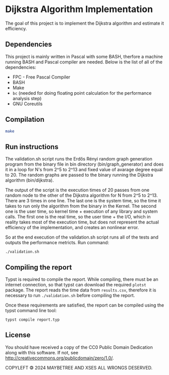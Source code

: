# Dijkstra Algorithm Implementation

The goal of this project is to implement the Dijkstra algorithm and estimate it efficiency.

## Dependencies

This project is mainly written in Pascal with some BASH,
therfore a machine running BASH and Pascal compiler are needed.
Below is the list of all of the dependencies:

* FPC - Free Pascal Compiler
* BASH
* Make
* `bc` (needed for doing floating point calculation
for the performance analysis step)
* GNU Coreutils

## Compilation

```bash
make
```

## Run instructions

The validation.sh script runs the Erdős Rényi random graph generation program
from the binary file in bin directory (bin/graph\_generator) and does it in a
loop for N's from 2^5 to 2^13 and fixed value of avarage degree equal to 20.
The random graphs are passed to the binary running the Dijkstra algorithm
(bin/dijkstra).

The output of the script is the execution times of 20
passes from one random node to the other of the Dijkstra algorithm for N from
2^5 to 2^13. There are 3 times in one line. The last one is the system time, so
the time it takes to run only the algorithm from the binary in the Kernel. The
second one is the user time, so kernel time + execution of any library and
system calls. The first one is the real time, so the user time + the I/O, which
in reality takes most of the execution time, but does not represent the actual
efficiency of the implementation, and creates an nonlinear error.

So at the end execution of the validation.sh script runs all of the tests and
outputs the performance metricts. Run command:

```
./validation.sh
```

## Compiling the report

Typst is required to compile the report.
While compiling, there must be an internet connection,
so that typst can download the required `plotst` package.
The report reads the time data from `results.csv`,
therefore it is necessary to run `./validation.sh` before
compiling the report.

Once these requirements are satisfied,
the report can be compiled using the typst command line tool:

```
typst compile report.typ 
```

## License

You should have received a copy of the CC0 Public Domain Dedication
along with this software.
If not, see <http://creativecommons.org/publicdomain/zero/1.0/>.

COPYLEFT 🄯 2024 MAYBETREE AND XSES ALL WRONGS DESERVED.

